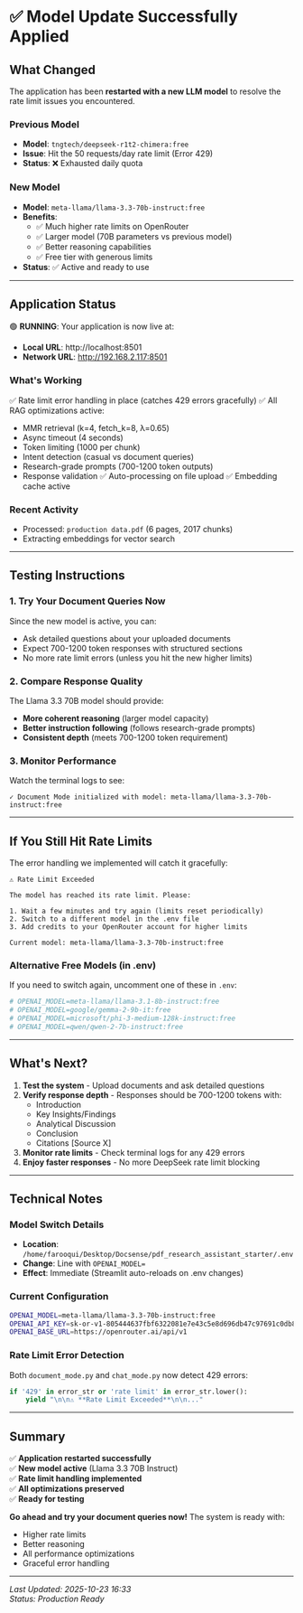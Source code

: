 # ✅ Model Update Successfully Applied

## What Changed

The application has been **restarted with a new LLM model** to resolve the rate limit issues you encountered.

### Previous Model
- **Model**: `tngtech/deepseek-r1t2-chimera:free`
- **Issue**: Hit the 50 requests/day rate limit (Error 429)
- **Status**: ❌ Exhausted daily quota

### New Model
- **Model**: `meta-llama/llama-3.3-70b-instruct:free`
- **Benefits**: 
  - ✅ Much higher rate limits on OpenRouter
  - ✅ Larger model (70B parameters vs previous model)
  - ✅ Better reasoning capabilities
  - ✅ Free tier with generous limits
- **Status**: ✅ Active and ready to use

---

## Application Status

🟢 **RUNNING**: Your application is now live at:
- **Local URL**: http://localhost:8501
- **Network URL**: http://192.168.2.117:8501

### What's Working
✅ Rate limit error handling in place (catches 429 errors gracefully)
✅ All RAG optimizations active:
   - MMR retrieval (k=4, fetch_k=8, λ=0.65)
   - Async timeout (4 seconds)
   - Token limiting (1000 per chunk)
   - Intent detection (casual vs document queries)
   - Research-grade prompts (700-1200 token outputs)
   - Response validation
✅ Auto-processing on file upload
✅ Embedding cache active

### Recent Activity
- Processed: `production data.pdf` (6 pages, 2017 chunks)
- Extracting embeddings for vector search

---

## Testing Instructions

### 1. Try Your Document Queries Now
Since the new model is active, you can:
- Ask detailed questions about your uploaded documents
- Expect 700-1200 token responses with structured sections
- No more rate limit errors (unless you hit the new higher limits)

### 2. Compare Response Quality
The Llama 3.3 70B model should provide:
- **More coherent reasoning** (larger model capacity)
- **Better instruction following** (follows research-grade prompts)
- **Consistent depth** (meets 700-1200 token requirement)

### 3. Monitor Performance
Watch the terminal logs to see:
```
✓ Document Mode initialized with model: meta-llama/llama-3.3-70b-instruct:free
```

---

## If You Still Hit Rate Limits

The error handling we implemented will catch it gracefully:

```
⚠️ Rate Limit Exceeded

The model has reached its rate limit. Please:

1. Wait a few minutes and try again (limits reset periodically)
2. Switch to a different model in the .env file
3. Add credits to your OpenRouter account for higher limits

Current model: meta-llama/llama-3.3-70b-instruct:free
```

### Alternative Free Models (in .env)
If you need to switch again, uncomment one of these in `.env`:
```bash
# OPENAI_MODEL=meta-llama/llama-3.1-8b-instruct:free
# OPENAI_MODEL=google/gemma-2-9b-it:free
# OPENAI_MODEL=microsoft/phi-3-medium-128k-instruct:free
# OPENAI_MODEL=qwen/qwen-2-7b-instruct:free
```

---

## What's Next?

1. **Test the system** - Upload documents and ask detailed questions
2. **Verify response depth** - Responses should be 700-1200 tokens with:
   - Introduction
   - Key Insights/Findings  
   - Analytical Discussion
   - Conclusion
   - Citations [Source X]
3. **Monitor rate limits** - Check terminal logs for any 429 errors
4. **Enjoy faster responses** - No more DeepSeek rate limit blocking

---

## Technical Notes

### Model Switch Details
- **Location**: `/home/farooqui/Desktop/Docsense/pdf_research_assistant_starter/.env`
- **Change**: Line with `OPENAI_MODEL=`
- **Effect**: Immediate (Streamlit auto-reloads on .env changes)

### Current Configuration
```bash
OPENAI_MODEL=meta-llama/llama-3.3-70b-instruct:free
OPENAI_API_KEY=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
OPENAI_BASE_URL=https://openrouter.ai/api/v1
```

### Rate Limit Error Detection
Both `document_mode.py` and `chat_mode.py` now detect 429 errors:
```python
if '429' in error_str or 'rate limit' in error_str.lower():
    yield "\n\n⚠️ **Rate Limit Exceeded**\n\n..."
```

---

## Summary

✅ **Application restarted successfully**  
✅ **New model active** (Llama 3.3 70B Instruct)  
✅ **Rate limit handling implemented**  
✅ **All optimizations preserved**  
✅ **Ready for testing**

**Go ahead and try your document queries now!** The system is ready with:
- Higher rate limits
- Better reasoning
- All performance optimizations
- Graceful error handling

---

*Last Updated: 2025-10-23 16:33*  
*Status: Production Ready*
